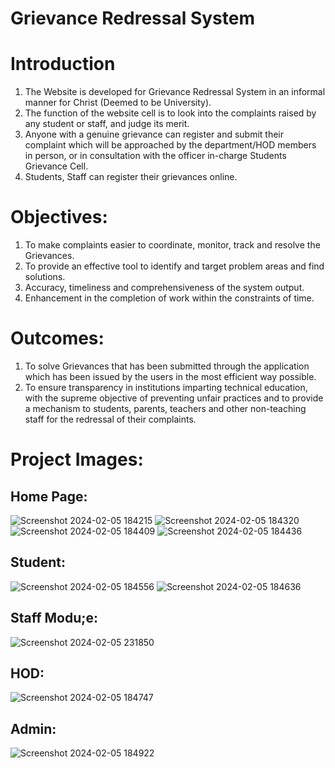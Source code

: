 # Grievance Redressal System

# Introduction
1. The Website is developed for Grievance Redressal System in an informal manner for Christ (Deemed to be University).
2. The function of the website cell is to look into the complaints raised by any student or staff, and judge its merit. 
3. Anyone with a genuine grievance can register and submit their complaint which will be approached by the department/HOD members in person, or in consultation with the officer in-charge Students Grievance Cell. 
4. Students, Staff can register their grievances online.

# Objectives:
1.	To make complaints easier to coordinate, monitor, track and resolve the Grievances. 
2.	To provide an effective tool to identify and target problem areas and find solutions.
3.	Accuracy, timeliness and comprehensiveness of the system output. 
4.	Enhancement in the completion of work within the constraints of time. 

# Outcomes:
1.	To solve Grievances that has been submitted through the application which has been issued by the users in the most efficient way possible.
2.	To ensure transparency in institutions imparting technical education, with the supreme objective of preventing unfair practices and to provide a mechanism to students, parents, teachers and other non-teaching staff for the redressal of their complaints.

# Project Images:
## Home Page:
![Screenshot 2024-02-05 184215](https://github.com/arun6832/CGRS_APP/assets/143073406/f4fe51c6-5be1-4754-9195-274a254c1971)
![Screenshot 2024-02-05 184320](https://github.com/arun6832/CGRS_APP/assets/143073406/1fa22e0f-e9fd-4158-b19f-061ab4d0c006)
![Screenshot 2024-02-05 184409](https://github.com/arun6832/CGRS_APP/assets/143073406/9e2344cb-40e5-4e6d-98a7-d3718863b7f6)
![Screenshot 2024-02-05 184436](https://github.com/arun6832/CGRS_APP/assets/143073406/cd38cbe8-22a5-4722-b307-f33dc9acbf9f)

## Student:
![Screenshot 2024-02-05 184556](https://github.com/arun6832/CGRS_APP/assets/143073406/82b3a88e-6a0c-4271-bf4d-e1fbe3effd76)
![Screenshot 2024-02-05 184636](https://github.com/arun6832/CGRS_APP/assets/143073406/16aa37ce-c136-45f6-af50-5b63d082f82a)

## Staff Modu;e:
![Screenshot 2024-02-05 231850](https://github.com/arun6832/CGRS_APP/assets/143073406/2b1af8cc-7e78-4586-b5e5-56362b11dd94)

## HOD:
![Screenshot 2024-02-05 184747](https://github.com/arun6832/CGRS_APP/assets/143073406/c4297258-73bd-4e55-b36d-65f2a039168f)

## Admin:
![Screenshot 2024-02-05 184922](https://github.com/arun6832/CGRS_APP/assets/143073406/cf934be6-555b-4338-8eb4-f0884f92f53b)

